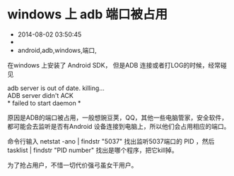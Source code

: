 # windows 上 adb 端口被占用
- 2014-08-02 03:50:45
- 
- android,adb,windows,端口,

<p>在windows 上安装了 Android SDK， 但是ADB 连接或者打LOG的时候，经常碰见</p>
<div class="code">
adb server is out of date.  killing...  <br />
ADB server didn't ACK  <br />
* failed to start daemon * <br />
</div>
<p>原因是ADB的端口被占用，一般想豌豆荚，QQ，其他一些电脑管家，安全软件，都可能会去监听是否有Android 设备连接到电脑上，所以他们会占用相应的端口。</p>
<p>命令行输入 netstat -ano | findstr "5037" 找出监听5037端口的 PID ，然后 tasklist | findstr "PID number" 找出是哪个程序，把它kill掉。</p>
<p>为了抢占用户，不惜一切代价强弓虽女干用户。</p>